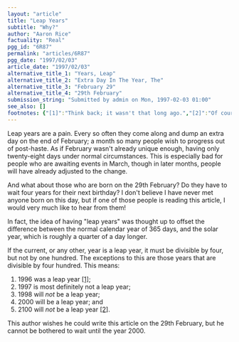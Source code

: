 ```yaml
---
layout: "article"
title: "Leap Years"
subtitle: "Why?"
author: "Aaron Rice"
factuality: "Real"
pgg_id: "6R87"
permalink: "articles/6R87"
pgg_date: "1997/02/03"
article_date: "1997/02/03"
alternative_title_1: "Years, Leap"
alternative_title_2: "Extra Day In The Year, The"
alternative_title_3: "February 29"
alternative_title_4: "29th February"
submission_string: "Submitted by admin on Mon, 1997-02-03 01:00"
see_also: []
footnotes: {"[1]":"Think back; it wasn't that long ago.","[2]":"Of course, this hardly seems to make a lot of difference to anybody alive at this moment, as most of them stand little or no chance of ever seeing the year 2100."}
---
```

<div>
<p>Leap years are a pain. Every so often they come along and dump an extra day on the end of February; a month so many people wish to progress out of post-haste. As if February wasn't already unique enough, having only twenty-eight days under normal circumstances. This is especially bad for people who are awaiting events in March, though in later months, people will have already adjusted to the change.</p>
<p>And what about those who are born on the 29th February? Do they have to wait four years for their next birthday? I don't believe I have never met anyone born on this day, but if one of those people is reading this article, I would very much like to hear from them!</p>
<p>In fact, the idea of having "leap years" was thought up to offset the difference between the normal calendar year of 365 days, and the solar year, which is roughly a quarter of a day longer.</p>
<p>If the current, or any other, year is a leap year, it must be divisible by four, but not by one hundred. The exceptions to this are those years that are divisible by four hundred. This means:</p>
<ol>
<li value="1">1996 was a leap year <a href="#footnotes.1" class="footnote-link">[1]</a>;</li>
<li value="2">1997 is most definitely not a leap year;</li>
<li value="3">1998 will <em>not</em> be a leap year;</li>
<li value="4">2000 will be a leap year; and</li>
<li value="5">2100 will <em>not</em> be a leap year <a href="#footnotes.2" class="footnote-link">[2]</a>.</li>
</ol>
<p>This author wishes he could write this article on the 29th February, but he cannot be bothered to wait until the year 2000.</p>
</div>
